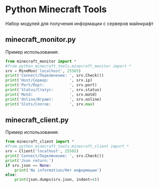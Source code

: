 # Python Minecraft Tools
Набор модулей для получения информации с серверов майнкрафт

## minecraft_monitor.py

Пример использования:
```python
from minecraft_monitor import *
#from python_minecraft_tools.minecraft_monitor import *
srv = MineMon('localhost', 25565)
print('Connect/Подключение: ', srv.Check())
print('Host/Сервер:         ', srv.ip)
print('Port/Порт:           ', srv.port)
print('Status/Статус:       ', srv.status)
print('Motd:                ', srv.motd)
print('Online/Играют:       ', srv.online)
print('Slots/Слотов:        ', srv.max)
```

## minecraft_client.py

Пример использования:
```python
from minecraft_client import *
#from python_minecraft_tools.minecraft_client import *
srv = Client('localhost', 25565)
print('Connect/Подключение: ', srv.Check())
print('Json return:')
if srv.json == None:
    print('No information/Нет информации')
else:
    print(json.dumps(srv.json, indent=4))
```
